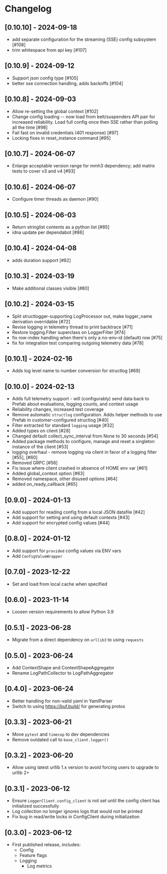 # Changelog

## [0.10.10] - 2024-09-18

- add separate configuration for the streaming (SSE) config subsystem [#108]
- trim whitespace from api key [#107]

## [0.10.9] - 2024-09-12

- Support json config type [#105]
- better sse connection handling, adds backoffs [#104]

## [0.10.8] - 2024-09-03

- Allow re-setting the global context [#102]
- Change config loading -- now load from belt/suspenders API pair for increased reliability. Load full config once then SSE rather than polling all the time [#98]
- Fail fast on invalid credentials (401 response) [#97]
- Locking fixes in reset_instance command [#95]

## [0.10.7] - 2024-06-07

- Enlarge acceptable version range for mmh3 dependency; add matrix tests to cover v3 and v4 [#93]

## [0.10.6] - 2024-06-07

- Configure timer threads as daemon [#90]

## [0.10.5] - 2024-06-03

- Return stringlist contents as a python list [#85]
- idna update per dependabot [#86]

## [0.10.4] - 2024-04-08

- adds duration support [#82]

## [0.10.3] - 2024-03-19

- Make additional classes visible [#80]

## [0.10.2] - 2024-03-15

- Split structlogger-supporting LogProcessor out, make logger_name derivation overridable [#72]
- Revise logging in telemetry thread to print backtrace [#71]
- Restore logging.Filter superclass on LoggerFilter [#74]
- fix row-index handling when there's only a no-env-id (default) row [#75]
- fix for integration test comparing outgoing telemetry data [#78]

## [0.10.1] - 2024-02-16

- Adds log level name to number conversion for structlog [#69]

## [0.10.0] - 2024-02-13

- Adds full telemetry support - will (configurably) send data back to Prefab about evaluations, logging counts, and context usage
- Reliability changes, increased test coverage
- Remove automatic `structlog` configuration. Adds helper methods to use Prefab in customer-configured structlog [#40]
- Filter extracted for standard `logging` usage [#32]
- Added types on client [#28]
- Changed default collect_sync_interval from None to 30 seconds [#54]
- Added package methods to configure, manage and reset a singleton instance of the client [#53]
- logging overhaul - remove logging via client in favor of a logging filter [#55], [#60]
- Removed GRPC [#56]
- Fix issue where client crashed in absence of HOME env var [#61]
- Added global_context option [#63]
- Removed namespace, other disused options [#64]
- added on_ready_callback [#65]

## [0.9.0] - 2024-01-13

- Add support for reading config from a local JSON datafile [#42]
- Add support for setting and using default contexts [#43]
- Add support for encrypted config values [#44]

## [0.8.0] - 2024-01-12

- Add support for `provided` config values via ENV vars
- Add `ConfigValueWrapper`

## [0.7.0] - 2023-12-22

- Set and load from local cache when specified

## [0.6.0] - 2023-11-14

- Loosen version requirements to allow Python 3.9

## [0.5.1] - 2023-06-28

- Migrate from a direct dependency on `urllib3` to using `requests`

## [0.5.0] - 2023-06-24

- Add ContextShape and ContextShapeAggregator
- Rename LogPathCollector to LogPathAggregator

## [0.4.0] - 2023-06-24

- Better handling for non-valid yaml in YamlParser
- Switch to using https://buf.build/ for generating protos

## [0.3.3] - 2023-06-21

- Move `pytest` and `timecop` to dev dependencies
- Remove outdated call to `base_client.logger()`

## [0.3.2] - 2023-06-20

- Allow using latest urllib 1.x version to avoid forcing users to upgrade to urllib 2+

## [0.3.1] - 2023-06-12

- Ensure `LoggerClient.config_client` is not set until the config client has initialized successfully
- Log collection no longer ignores logs that would not be printed
- Fix bug in read/write locks in ConfigClient during initialization

## [0.3.0] - 2023-06-12

- First published release, includes:
  - Config
  - Feature flags
  - Logging
    - Log metrics
